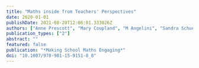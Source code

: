 ```yaml
---
title: "Maths inside from Teachers' Perspectives"
date: 2020-01-01
publishDate: 2021-08-20T12:06:01.333026Z
authors: ["Anne Prescott", "Mary Coupland", "M Angelini", "Sandra Schuck"]
publication_types: ["2"]
abstract: ""
featured: false
publication: "*Making School Maths Engaging*"
doi: "10.1007/978-981-15-9151-8_8"
---
```


